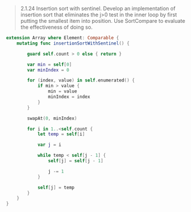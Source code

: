 > 2.1.24 Insertion sort with sentinel. Develop an implementation of insertion sort that eliminates the j>0 test in the inner loop by first putting the smallest item into position. Use SortCompare to evaluate the effectiveness of doing so.

```swift
extension Array where Element: Comparable {
    mutating func insertionSortWithSentinel() {

        guard self.count > 0 else { return }

        var min = self[0]
        var minIndex = 0

        for (index, value) in self.enumerated() {
            if min > value {
                min = value
                minIndex = index
            }
        }

        swapAt(0, minIndex)

        for i in 1..<self.count {
            let temp = self[i]

            var j = i

            while temp < self[j - 1] {
                self[j] = self[j - 1]

                j -= 1
            }

            self[j] = temp
        }
    }
}
```